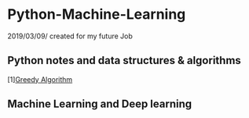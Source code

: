 # Python-Machine-Learning
2019/03/09/ created for my future Job

## Python notes and data structures & algorithms
[1][Greedy Algorithm](https://github.com/Triple-L/Python-Data-structures-and-Algorithms/blob/master/Algorithm/Greedy%20algorithm)
## Machine Learning and Deep learning
